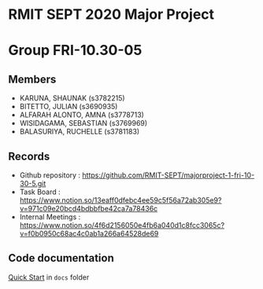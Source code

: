 # RMIT SEPT 2020 Major Project

# Group FRI-10.30-05

## Members
* KARUNA, SHAUNAK (s3782215)
* BITETTO, JULIAN (s3690935)
* ALFARAH ALONTO, AMNA (s3778713)
* WISIDAGAMA, SEBASTIAN (s3769969)
* BALASURIYA, RUCHELLE (s3781183)

## Records

* Github repository : https://github.com/RMIT-SEPT/majorproject-1-fri-10-30-5.git
* Task Board : https://www.notion.so/13eaff0dfebc4ee59c5f56a72ab305e9?v=971c09e20bcd4bdbbfbe42ca7a78436c
* Internal Meetings : https://www.notion.so/4f6d2156050e4fb6a040d1c8fcc3065c?v=f0b0950c68ac4c0ab1a266a64528de69



## Code documentation

[Quick Start](/docs/README.md) in `docs` folder
